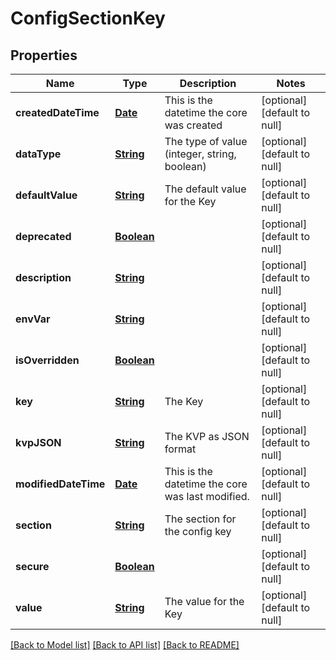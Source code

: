 # ConfigSectionKey
## Properties

Name | Type | Description | Notes
------------ | ------------- | ------------- | -------------
**createdDateTime** | [**Date**](DateTime.md) | This is the datetime the core was created | [optional] [default to null]
**dataType** | [**String**](string.md) | The type of value (integer, string, boolean) | [optional] [default to null]
**defaultValue** | [**String**](string.md) | The default value for the Key | [optional] [default to null]
**deprecated** | [**Boolean**](boolean.md) |  | [optional] [default to null]
**description** | [**String**](string.md) |  | [optional] [default to null]
**envVar** | [**String**](string.md) |  | [optional] [default to null]
**isOverridden** | [**Boolean**](boolean.md) |  | [optional] [default to null]
**key** | [**String**](string.md) | The Key | [optional] [default to null]
**kvpJSON** | [**String**](string.md) | The KVP as JSON format | [optional] [default to null]
**modifiedDateTime** | [**Date**](DateTime.md) | This is the datetime the core was last modified. | [optional] [default to null]
**section** | [**String**](string.md) | The section for the config key | [optional] [default to null]
**secure** | [**Boolean**](boolean.md) |  | [optional] [default to null]
**value** | [**String**](string.md) | The value for the Key | [optional] [default to null]

[[Back to Model list]](../README.md#documentation-for-models) [[Back to API list]](../README.md#documentation-for-api-endpoints) [[Back to README]](../README.md)

